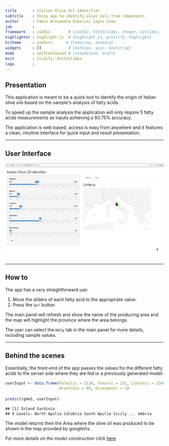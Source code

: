 ```yaml
---
title       : Italian Olive Oil Identifier
subtitle    : Shiny app to identify olive oils from components
author      : Fabio Alexandre Alberini Lopes Lima
job         : 
framework   : io2012        # {io2012, html5slides, shower, dzslides, ...}
highlighter : highlight.js  # {highlight.js, prettify, highlight}
hitheme     : zenburn      # {tomorrow, zenburn}
widgets     : []            # {mathjax, quiz, bootstrap}
mode        : selfcontained # {standalone, draft}
knit        : slidify::knit2slides
logo        : 
---
```


## Presentation

This application is meant to be a quick tool to identify the origin of Italian olive oils based on the sample's analysis of fatty acids.

To speed up the sample analysis the application will only require 5 fatty acids measurements as inputs achieving a 93.75% accuracy.

The application is web based, access is easy from anywhere and it features a clean, intuitive  interface for quick input and result presentation.



---

## User Interface

![](./assets/img/Screenshot_web.png)

---

## How to

The app has a very straightforward use:

1. Move the sliders of each fatty acid to the appropriate value.
2. Press the `Go!` button
  

The main panel will refresh and show the name of the producing area and the map will highlight the province where the area belongs.
  

The user can select the `Help` tab in the main panel for more details, including sample values.

---

## Behind the scenes



Essentially, the front-end of the app passes the values for the different fatty acids to the  server side where they are fed to a previously generated model:


```r
userInput <- data.frame(Palmitic = 1116, Stearic = 231, Linoleic = 1168, 
                        Arachidic = 66, Eicosenoic = 1)

predict(gbm3, userInput)
```

```
## [1] Inland Sardinia
## 9 Levels: North Apulia Calabria South Apulia Sicily ... Umbria
```

The model returns then the Area where the olive oil was produced to be shown in the map provided by googleVis.

*For more details on the model construction click* [here](https://faall.github.io/ProgrammingAssignment9_4/ItalianOilEDA.html)
